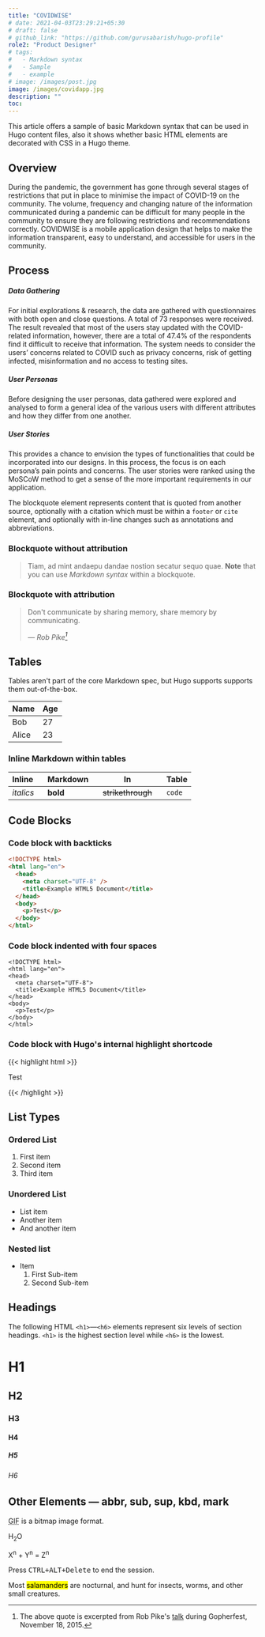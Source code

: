 ```yaml
---
title: "COVIDWISE"
# date: 2021-04-03T23:29:21+05:30
# draft: false
# github_link: "https://github.com/gurusabarish/hugo-profile"
role2: "Product Designer"
# tags:
#   - Markdown syntax
#   - Sample
#   - example
# image: /images/post.jpg
image: /images/covidapp.jpg
description: ""
toc:
---
```


This article offers a sample of basic Markdown syntax that can be used in Hugo content files, also it shows whether basic HTML elements are decorated with CSS in a Hugo theme.

<!--more-->

## Overview

During the pandemic, the government has gone through several stages of restrictions that put in place to minimise the impact of COVID-19 on the community. The volume, frequency and changing nature of the information communicated during a pandemic can be difficult for many people in the community to ensure they are following restrictions and recommendations correctly. COVIDWISE is a mobile application design that helps to make the information transparent, easy to understand, and accessible for users in the community.

## Process

##### Data Gathering

For initial explorations & research, the data are gathered with questionnaires with both open and close questions. A total of 73 responses were received. The result revealed that most of the users stay updated with the COVID-related information, however, there are a total of 47.4% of the respondents find it difficult to receive that information. The system needs to consider the users’ concerns related to COVID such as privacy concerns, risk of getting infected, misinformation and no access to testing sites.

##### User Personas

Before designing the user personas, data gathered were explored and analysed to form a general idea of the various users with different attributes and how they differ from one another.

##### User Stories

This provides a chance to envision the types of functionalities that could be incorporated into our designs. In this process, the focus is on each persona’s pain points and concerns. The user stories were ranked using the MoSCoW method to get a sense of the more important requirements in our application.

The blockquote element represents content that is quoted from another source, optionally with a citation which must be within a `footer` or `cite` element, and optionally with in-line changes such as annotations and abbreviations.

### Blockquote without attribution

> Tiam, ad mint andaepu dandae nostion secatur sequo quae.
> **Note** that you can use _Markdown syntax_ within a blockquote.

### Blockquote with attribution

> Don't communicate by sharing memory, share memory by communicating.</p>
> — <cite>Rob Pike[^1]</cite>

[^1]: The above quote is excerpted from Rob Pike's [talk](https://www.youtube.com/watch?v=PAAkCSZUG1c) during Gopherfest, November 18, 2015.

## Tables

Tables aren't part of the core Markdown spec, but Hugo supports supports them out-of-the-box.

| Name  | Age |
| ----- | --- |
| Bob   | 27  |
| Alice | 23  |

### Inline Markdown within tables

| Inline&nbsp;&nbsp;&nbsp; | Markdown&nbsp;&nbsp;&nbsp; | In&nbsp;&nbsp;&nbsp;                | Table  |
| ------------------------ | -------------------------- | ----------------------------------- | ------ |
| _italics_                | **bold**                   | ~~strikethrough~~&nbsp;&nbsp;&nbsp; | `code` |

## Code Blocks

### Code block with backticks

```html
<!DOCTYPE html>
<html lang="en">
  <head>
    <meta charset="UTF-8" />
    <title>Example HTML5 Document</title>
  </head>
  <body>
    <p>Test</p>
  </body>
</html>
```

### Code block indented with four spaces

    <!DOCTYPE html>
    <html lang="en">
    <head>
      <meta charset="UTF-8">
      <title>Example HTML5 Document</title>
    </head>
    <body>
      <p>Test</p>
    </body>
    </html>

### Code block with Hugo's internal highlight shortcode

{{< highlight html >}}

<!DOCTYPE html>
<html lang="en">
<head>
  <meta charset="UTF-8">
  <title>Example HTML5 Document</title>
</head>
<body>
  <p>Test</p>
</body>
</html>
{{< /highlight >}}

## List Types

### Ordered List

1. First item
2. Second item
3. Third item

### Unordered List

- List item
- Another item
- And another item

### Nested list

- Item
  1. First Sub-item
  2. Second Sub-item

## Headings

The following HTML `<h1>`—`<h6>` elements represent six levels of section headings. `<h1>` is the highest section level while `<h6>` is the lowest.

# H1

## H2

### H3

#### H4

##### H5

###### H6

## Other Elements — abbr, sub, sup, kbd, mark

<abbr title="Graphics Interchange Format">GIF</abbr> is a bitmap image format.

H<sub>2</sub>O

X<sup>n</sup> + Y<sup>n</sup> = Z<sup>n</sup>

Press <kbd><kbd>CTRL</kbd>+<kbd>ALT</kbd>+<kbd>Delete</kbd></kbd> to end the session.

Most <mark>salamanders</mark> are nocturnal, and hunt for insects, worms, and other small creatures.

